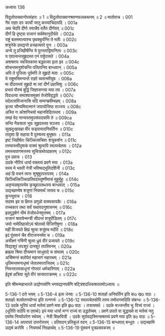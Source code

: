 अध्यायः 136

विदुलोपाख्यानोपसंहारः ॥ 1 ॥ विदुलोपाख्यानश्रवणफलकथनम् ॥ 2 ॥
मातोवाच ।	001    
नैव राज्ञा दरः कार्यो जातु कस्यांचिदापदि ।	001a  
अथ चेदपि दीर्णः स्यान्नैव वर्तेत दीर्णवत् ॥	001c  
दीर्णं हि दृष्ट्वा राजानं सर्वमेवानुदीर्यते ।	002a  
राष्ट्रं बलममात्याश्च पृथक्कुर्वन्ति ते मतीः ॥	002c  
शत्रुनेके प्रपद्यन्ते प्रजहत्यपरे पुनः ।	003a  
अन्ये तु प्रजिहीर्षन्ति ये पुरस्ताद्विमानिताः ॥	003c  
य एवात्यन्तसुहृदस्त एनं पर्युपासते ।	004a  
अशक्तयः स्वस्तिकामा बद्धवत्सा इला इव ॥	004c  
शोचन्तमनुशोचन्ति पतितानिव बान्धवान् ।	005a  
अपि ते पूजिताः पूर्वमपि ते सुहृदो मताः ॥	005c  
ये राष्ट्रमभिमन्यन्ते राज्ञो व्यसनमीयुषः ।	006a  
मा दीदरस्त्वं सुहृदो मा त्वां दीर्णं प्रहासिषुः ॥	006c  
प्रभावं पौरुषं बुद्धिं जिज्ञासन्त्या मया तव ।	007a  
विदधत्या समाश्वासमुक्तं तेजोविवृद्धये ॥	007c  
यदेतत्संविजानासि यदि सम्यग्ब्रवीम्यहम् ।	008a  
कृत्वा सौम्यमिवात्मानं जयायोत्तिष्ठ सञ्जय ॥	008c  
अस्ति नः कोशनिचयो महानविदितस्तव ।	009a  
तमहं वेद नान्यस्तमुपसंपादयामि ते ॥	009ca  
सन्ति नैकशता भूयः सुहृदस्तव सञ्जय ।	010a  
सुखदुःखसहा वीर सङ्ग्रामादनिवर्तिनः ॥	010c  
तादृशा हि सहाया वै पुरुषस्य बुभूषतः ।	011a  
इष्टं जिहीर्षतः किञ्चित्सचिवाः शत्रुकर्शन ॥	011c  
तस्यास्त्वीदृशकं वाक्यं श्रुत्वापि स्वल्पचेतसः ।	012a  
तमस्त्वपागमत्तस्य सुचित्रार्थपदाक्षरम् ॥	012c  
पुत्र उवाच ।	013    
उदके नौरियं धार्या वक्तव्यं प्रवणे मया ।	013a  
यस्य मे भवती नेत्री भविष्यद्भूतिदर्शिनी ॥	013c  
अहं हि वचनं त्वत्तः शुश्रूषुरपरापरम् ।	014a  
किञ्चित्किञ्चित्प्रतिवदंस्तूष्णीमासं मुहुर्मुहुः ॥	014c  
अतृप्यन्नमृतस्येव कृच्छ्राल्लब्धस्य बान्धवात् ।	015a  
उद्यच्छाम्येष शत्रूणां नियमार्थं जायय च ॥	015c  
कुन्त्युवाच ।	016    
सदश्व इव स क्षिप्तः प्रणुन्नो वाक्यसायकैः ।	016a  
तच्चकार तथा सर्वं यथावदनुशासनम् ॥	016c  
इदमुद्धर्षणं भीमं तेजोवर्धनमुत्तमम् ।	017a  
राजानं श्रावयेन्मन्त्री सीदन्तं शत्रुपीडितम् ॥	017c  
जयो नामेतिहासोऽयं श्रोतव्यो विजिगीषुणा ।	018a  
महीं विजयते क्षिप्रं श्रुत्वा शत्रूंश्च मर्दति ॥	018c  
इदं पुंसवनं चैव वीराजननमेव च ।	019a  
अभीक्ष्णं गर्भिणी श्रुत्वा ध्रुवं वीरं प्रजायते ॥	019c  
विद्याशूरं तपःशूरं दानशूरं तपस्विनम् ।	020a  
ब्राह्म्या श्रिया दीप्यमानं साधुवादे च संमतम् ॥	020c  
अर्चिष्मन्तं बलोपेतं महाभागं महारथम् ।	021a  
धृतिमन्तमनाधृष्यं जेतारमपराजितम् ॥	021c  
नियन्तारमसाधूनां गोप्तारं धर्मचारिणाम् ।	022a  
ईदृशं क्षत्रिया सूते वीरं सत्यपराक्रमम् ॥ ॥	022c  

इति श्रीमन्महाभारते उद्योगपर्वणि भगवद्यानपर्वणि षट्त्रिंशदधिकशततमोऽध्यायः ॥

5-136-1 दरो भयम् ॥ 5-136-4 इला धेनवः ॥ 5-136-10 शतार्हा अनिवर्तिन इति कo खo पाठः । शतार्हाः शतवेतनयोग्या इति रत्नगर्भः ॥ 5-136-12 स्वल्पचेतसोपि तस्य तमोपागमदिति संबन्धः ॥ 5-136-13 उदके भूरियं धार्या मर्तव्यं प्रवणे मया इति झo पाठः । तत्रायमर्थः । उदके मज्जन्तीव भूः पित्र्यं राज्यं ।(धूरिति पाठेपि स एवार्थः) इयं मया धार्या मग्नं राज्यं वा उद्धर्तव्यम् । प्रवणे प्रपाते वा युद्धाख्ये वा मर्तव्यं नतु एवमेव निर्व्यापारेण स्थेयम् । नेत्री शिक्षयित्री । उदके सूर्यवद्यस्मिन्सक्तव्यं प्रवणे मया इति डo पाठः ॥ 5-136-14 अपरापरं उत्तरोत्तरम् । प्रतिवदन् प्रतिकूलं वदन् ॥ 5-136-15 बान्धवात् बन्धुतः । उद्यच्छामि उद्यमं करोमि । नियमार्थं निग्रहार्थम् ॥ 5-136-19 पुंसवनं पुत्रप्रसवकरम् ॥
